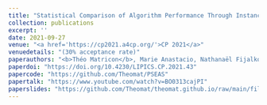 ```yaml
---
title: "Statistical Comparison of Algorithm Performance Through Instance Selection"
collection: publications
excerpt: ''
date: 2021-09-27
venue: "<a href='https://cp2021.a4cp.org/'>CP 2021</a>"
venuedetails: "(30% acceptance rate)"
paperauthors: "<b>Théo Matricon</b>, Marie Anastacio, Nathanaël Fijalkow, Laurent Simon, Holger H. Hoos"
paperdoi: "https://doi.org/10.4230/LIPICS.CP.2021.43"
papercode: "https://github.com/Theomat/PSEAS"
papertalk: "https://www.youtube.com/watch?v=BO0313cajPI"
paperslides: "https://github.com/Theomat/theomat.github.io/raw/main/files/slides/cp2021.pdf"
---
```

